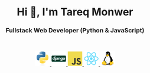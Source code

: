 <h1 align="center">Hi 👋, I'm Tareq Monwer</h1>
<h3 align="center">Fullstack Web Developer (Python & JavaScript)</h3>
<br>

<p align="center">
  <!-- python -->
  <a href="https://www.tareqmonwer.com/" target="_blank">
    <img src="https://raw.githubusercontent.com/devicons/devicon/master/icons/python/python-original.svg" alt="python" width="40" height="40"/> 
  </a>
  <!-- django -->
  <a href="https://www.tareqmonwer.com/" target="_blank">
    <img src="https://raw.githubusercontent.com/devicons/devicon/master/icons/django/django-original.svg" alt="django" width="40" height="40"/>
  </a>
  <!-- javascript -->
  <a href="https://www.tareqmonwer.com/" target="_blank"> 
    <img src="https://raw.githubusercontent.com/devicons/devicon/master/icons/javascript/javascript-original.svg" alt="javascript" width="40" height="40"/>
  </a>
  <!-- react -->
  <a href="https://www.tareqmonwer.com/" target="_blank"> 
    <img src="https://raw.githubusercontent.com/devicons/devicon/master/icons/react/react-original.svg" alt="javascript" width="40" height="40"/>
  </a>
  <!-- linux -->
  <a href="https://www.tareqmonwer.com/" target="_blank"> 
    <img src="https://raw.githubusercontent.com/devicons/devicon/master/icons/linux/linux-original.svg" alt="linux" width="40" height="40"/>
  </a>
</p>


